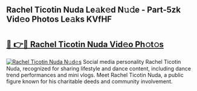 ## Rachel Ticotin Nuda Le𝚊k𝚎d N𝚞𝚍e - Part-5zk Vid𝚎o Photos Le𝚊ks KVfHF

# <h2><a href="http://fbbygy.evod.top/?m=Rachel+Ticotin+Nuda">🔗 👉🔴 Rachel Ticotin Nuda Vid𝚎o Ph𝚘t𝚘s</a></h2>

[![Rachel Ticotin Nuda N𝚞d𝚎s](https://i.imgur.com/8V9OHl7.gif)](http://fbbygy.evod.top/?m=Rachel+Ticotin+Nuda)
Social media personality Rachel Ticotin Nuda, recognized for sharing lifestyle and dance content, including dance trend performances and mini vlogs. Meet Rachel Ticotin Nuda, a public figure known for his charitable deeds and community involvement. 
